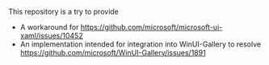 This repository is a try to provide

* A workaround for https://github.com/microsoft/microsoft-ui-xaml/issues/10452
* An implementation intended for integration into WinUI-Gallery to resolve https://github.com/microsoft/WinUI-Gallery/issues/1891

